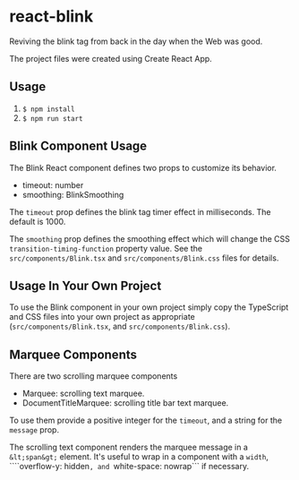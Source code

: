 # react-blink
Reviving the blink tag from back in the day when the Web was good.

The project files were created using Create React App.

## Usage

1. ```$ npm install```
2. ```$ npm run start```

## Blink Component Usage

The Blink React component defines two props to customize its behavior.

* timeout: number
* smoothing: BlinkSmoothing

The ```timeout``` prop defines the blink tag timer effect in milliseconds. The default is 1000.

The ```smoothing``` prop defines the smoothing effect which will change the CSS ```transition-timing-function``` property value. See the ```src/components/Blink.tsx``` and ```src/components/Blink.css``` files for details.

## Usage In Your Own Project

To use the Blink component in your own project simply copy the TypeScript and CSS files into your own project as appropriate (```src/components/Blink.tsx```, and ```src/components/Blink.css```).

## Marquee Components

There are two scrolling marquee components

* Marquee: scrolling text marquee.
* DocumentTitleMarquee: scrolling title bar text marquee.

To use them provide a positive integer for the ```timeout```, and a string for the ```message``` prop.

The scrolling text component renders the marquee message in a ```&lt;span&gt;``` element. It's useful to wrap
in a component with a ```width```, ````overflow-y: hidden```, and ```white-space: nowrap``` if necessary.


